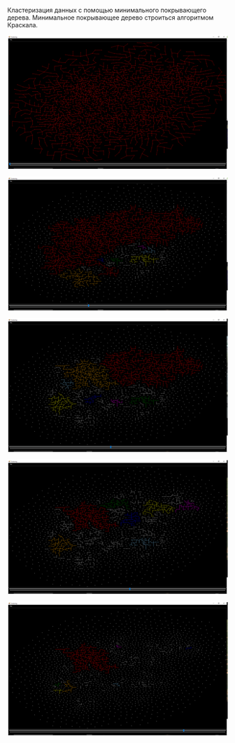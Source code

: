 Кластеризация данных с помощью минимального покрывающего дерева.
Минимальное покрывающее дерево строиться алгоритмом Краскала.

![alt text](https://github.com/abaula/clustering/blob/master/wiki/1.png)

![alt text](https://github.com/abaula/clustering/blob/master/wiki/2.png)

![alt text](https://github.com/abaula/clustering/blob/master/wiki/3.png)

![alt text](https://github.com/abaula/clustering/blob/master/wiki/4.png)

![alt text](https://github.com/abaula/clustering/blob/master/wiki/5.png)
